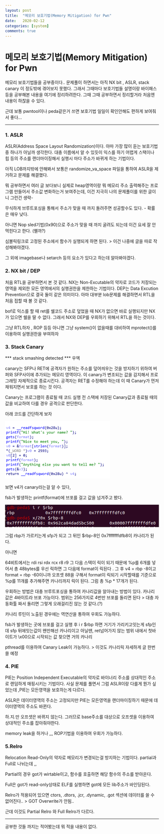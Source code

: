 ```yaml
---
layout: post
title:  "메모리 보호기법(Memory Mitigation) for Pwn"
date:   2020-02-12
categories: [system]
comments: true
---
```

<h1>메모리 보호기법(Memory Mitigation) for Pwn</h1>

메모리 보호기법들을 공부중이다.. 문제풀이 하면서는 아직 NX bit , ASLR, stack canary 이 정도밖에 겪어보지 못했다. 그래서 그때마다 보호기법들 설명이랑 바이패스 등을 공부해본 내용을 여기에 정리하려한다. 그때 그때 공부하면서 정리할거라 처음엔 내용이 하찮을 수 있다.

근데 보통 pwntool이나  peda같은거 쓰면 보호기법 일일이 확인안해도 편하게 보여줘서 좋다...

<hr>










### 1. ASLR

ASLR(Address Space Layout Randomization)이다. 아마 가장 많이 듣는 보호기법중 하나가 아닐까 생각한다. 대충 이름에서 알 수 있듯이 익스를 하기 어렵게 스택이나 힙 등의 주소를 랜더마이징해서 실행시 마다 주소가 바뀌게 하는 기법이다. 

아직 LOB까지밖에 안해봐서 보통은 randomize_va_space 파일을 통하여 ASLR을 제거하고 문제를 해결했다. 

뭐 공부하면서 여러 글 보다보니 실제로 heap영역이랑 뭐 메모리 주소 출력해주는 프로그램 만들어서 주소값 변화하는거 보여주는데, 이건 지극히 나의 문제풀이를 위한 글이니 그런건 생략- 

무식하게 브루트포싱을 통해서 주소가 맞을 때 까지 돌려주면 성공할수도 있다. - 확률은 매우 낮다.

아니면 Nop sled기법(0x90)으로 주소가 맞을 때 까지 굴려도 되는데 이건 요세 잘 안먹힌다고 한다. (왤까?)

심볼릭링크로 고정된 주소에서 함수가 실행되게 하면 된다. > 이건 나중에 글을 따로 작성해봐야겠다. 

그 외에 imagebase나 setarch 등의 요소가 있다고 하는데 알아봐야겠다. 



### 2. NX bit / DEP

처음 RTL을 공부하면서 본 것 같다. NX는 Non-Excutable의 약자로 코드가 저장되는 영역을 제외한 모든 영역에서의 실행권한을 제한하는 기법이다. DEP는 Data Excution Prevention으로 결국 둘이 같은 의미이다. 아마 대부분 lob문제를 해결하면서 RTL을 처음 접할 때 볼 것 같다. 

bof로 익스를 할 때 ret를 쉘코드 주소로 덮었을 때 NX가 없으면 바로 실행되지만 NX가 있으면 쉘을 딸 수 없다.  그래서 NX와  DEP를 우회하기 위해서 RTL을 하는 것이다. 

그냥 RTL하자 , ROP 등등 
아니면 그냥 system()이 없을때를 대비하여 mprotect()를 이용하여 실행권한을 부여하자


### 3. Stack Canary

*** stack smashing detected *** 우엑

canary는 SFP나 RET에 공격자가 원하는 주소를 덮어씌우는 것을 방지하기 위하여 버퍼와 SFP사이에 추가되는 메모리 영역이다. 이 canary가 변조되는 값을 감지해서 프로그래밍 자체적으로 종료시킨다.  공격자는 RET를 수정해야 하는데 이 때 Canary가 먼저 채워지면서 보호를 하는 것 이다.

Canary는 프로그램이 종료될 때 코드 실행 전 스택에 저장된 Canary값과 종료될 때의 값을 비교하여 다를 경우 공격으로 판단한다.

아래 코드를 간단하게 보자



![img](/img/canary1.png)



보면 v4가 canary라는걸 알 수 있다,

fsb가 발생하는 printf(format)에 브포를 걸고 값을 넘겨주고 봤다.



![img](/img/canary2.png)



그럼 rbp가 가르키는게 sfp가 되고 그 뒤인 $rbp-8인 0x7fffffffdfb8이 카나리가 된다.

아니면

64비트에서는 rdi rsi rdx rcx r8 r9 그 다음 스택이 릭이 되기 때문에 %p를 6개를 넣어서 총 48bytes를 우선 릭하면 그 다음에 format이 릭된다 . 그 후  v4 = rbp -8이고 format = rbp -60이니까 오프셋 88을 구해서 format이 릭되기 시작할때를 기준으로 %p를 11개를 추가해주면 카나리까지 릭이 된다. 그럼 총 %p * 17개가 된다.

우회하는 방법은 대충 브루트포싱을 통하여 카나리값을 알아내는 방법이 있다. 카나리 값은 4바이트라 브포 가능이다. 범위는 256가지로 4번만 브포를 돌리면 된다 > 대충 자동화툴 짜서 돌리면 그렇게 오래걸리진 않는 것 같다.(?)

카나리 루틴이 노출된 경우에는 역연산을 통하여 우회도 가능하다.

fsb가 발생하는 곳에 브포를 걸고 실행 후 i r $rbp 하면 거기가 가리키고잇는게 sfp인데  sfp 뒤에잇는값이 왠만해선 카나리이고 아닐땐, ret넘어가지 않는 범위 내에서 첫바이트가 \x00으로 시작되는 값 찾으면 거의 카나리

pthread를 이용하여 Canary Leak이 가능하다. > 이것도 카나리릭 자세하게 글 한번 쓸 예정



### 4. PIE

PIE는 Position Independent Executable의 약자로 바이너리 주소를 상대적인 주소로 랜덤하게 매핑시키는 기법이다. 사실 문제를 풀면서 그럼 ASLR이랑 다를게 뭔가 싶었는데 ,PIE는 모든영역을 보호하는게 다르다. 

ASLR은 데이터영역의 주소는 고정되지만 PIE는 모든영역을 랜더마이징하기 때문에 데이터영역의 주소도 바뀐다.

하.지.만 오프셋은 바뀌지 않는다. 그러므로 base주소를 대상으로 오프셋을 이용하여 상대적인 주소를 잡아줘야한다.

memory leak을 하거나 ,,, ROP기법을 이용하여 우회가 가능하다.

 

### 5.Relro

Relocation Read-Only의 약자로 메모리가 변경되는걸 방지하는 기법이다. partial과 Full로 나뉘는데 ,, 

Partial의 경우  got가 wirtable이고, 함수를 호출하면 해당 함수의 주소를 받아온다.

Full은 got가 read-only상태로 ELF를 실행하면 got에 모든 lib주소가 바인딩된다. 

Relro가 적용되어 있으면 ctors, .dtors, .jcr, .dynamic, .got 섹션에 데이터를 쓸 수 없어진다..  > GOT Overwrite가 안됨.. 

근데 이것도 Partial Relro 와 Full Relro가 다르다. 

------

공부한 것들 까지는 적어봤는데 뭐 적을 내용이 없다. 
